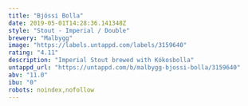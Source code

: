 ```yaml
---
title: "Bjössi Bolla"
date: 2019-05-01T14:28:36.141348Z
style: "Stout - Imperial / Double"
brewery: "Malbygg"
image: "https://labels.untappd.com/labels/3159640"
rating: "4.11"
description: "Imperial Stout brewed with Kókosbolla"
untappd_url: "https://untappd.com/b/malbygg-bjossi-bolla/3159640"
abv: "11.0"
ibu: "0"
robots: noindex,nofollow
---
```

